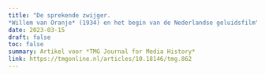 ```yaml
---
title: "De sprekende zwijger. 
*Willem van Oranje* (1934) en het begin van de Nederlandse geluidsfilm"
date: 2023-03-15
draft: false
toc: false
summary: Artikel voor *TMG Journal for Media History*
link: https://tmgonline.nl/articles/10.18146/tmg.862
---
```



